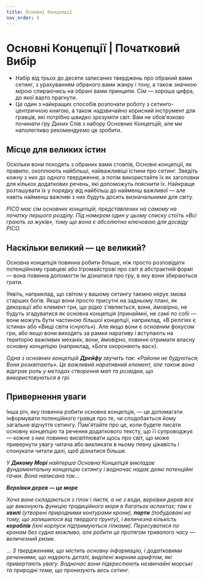 ```yaml
---
title: Основні Концепції
nav_order: 5
---
```


# Основні Концепції | Початковий Вибір

- Набір від трьох до десяти записаних тверджень про обраний вами сетинг, з урахуванням обраного вами жанру і тону, а також значною мірою спираючись на обрані вами принципи. Сім — хороша цифра, до якої варто прагнути.
- Це один з найкращих способів розпочати роботу з сетинго-центричною книгою, а також надзвичайно корисний інструмент для гравців, які потрібно швидко зрозуміти світ. Вам не обов'язково починати гру Диких Слів з набору Основних Концепцій, але ми наполегливо рекомендуємо це зробити.

## Місце для великих істин
Оскільки вони походять з обраних вами стовпів, Основні концепції, як правило, охоплюють найбільші, найважливіші істини про сетинг. Зведіть кожну з них до одного твердження, а потім використайте їх як заголовки для кількох додаткових речень, які допоможуть пояснити їх. Найкраще розташувати їх у порядку від найбільш до найменш важливої — але навіть найменш важливі з них будуть досить визначальними для світу.

*PICO має сім основних концепцій, представлених на самому на початку першого розділу. Під номером один у цьому списку стоїть «Всі грають за жуків», тому що вона є абсолютно ключовою для досвіду PICO.*

## Наскільки великий — це великий?
Основна концепція повинна робити більше, ніж просто розповідати потенційному гравцеві або Ігромайстрові про світ в абстрактній формі — вона повинна допомогти їм дізнатися про гру, в яку вони збираються грати.

Уявіть, наприклад, що світом у вашому сетингу таємно керує змова старших богів. Якщо вони просто присутні на задньому плані, як декорації або елемент гри, що рідко з'являється, вони, ймовірно, не будуть згадуватися як основна концепція (принаймні, не самі по собі — вони можуть бути частиною більшої концепції, наприклад, «В релігіях є істина» або «Вищі світи існують»). Але якщо вони є основним фокусом гри, або якщо вони виходять за рамки наративу і вступають на територію важливих механік, вони, ймовірно, повинні отримати власну основну концепцію (наприклад, «Боги охороняють вас»).

*Одна з основних концепцій **Дрейфу** звучить так: «Райони не будуються; Вони розквітають». Це важливий наративний елемент, але також вона відіграє роль у методах створення мап та розвідки, що використовуються в грі.*

## Привернення уваги
Інша річ, яку повинна робити основна концепція, — це допомагати інформувати потенційного гравця про те, чи сподобається йому загальне відчуття сетингу. Пам'ятайте про це, коли будете писати основну концепцію та речення додаткового тексту, що її супроводжує — кожне з них повинно висвітлювати щось про світ, що може привернути увагу читача або викликати в ньому певну цікавість і спонукати читати далі, щоб дізнатися більше.

*У **Дикому Морі** найперша Основна Концепція викладає фундаментальну концепцію сетингу і водночас надає деякі потенційні гачки. Вона написана так...*

***Верхівки дерев — це море***

*Хоча вони складаються з гілок і листя, а не з води, верхівки дерев все ще виконують функцію традиційного моря в багатьох аспектах; там є **хвилі** (утворені природними контурами крони), **порти** (побудовані на тому, що залишилося від твердого ґрунту), і величезна кількість **кораблів** (їхні корпуси підтримуються гілками). Пересуватися по кронам без судна можливо, але робити це протягом тривалого часу — величезний ризик.*

*... З твердженням, що містить основну інформацію, і додатковими реченнями, що надають деталі, виділені жирним шрифтом, які привертають увагу. Водночас вони підкреслюють незвичайні морські та природні теми, що пронизують весь сетинг.*



